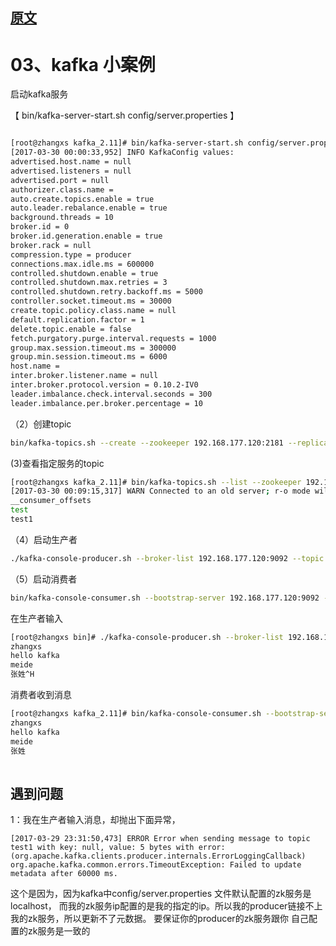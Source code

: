 
## [原文](https://www.cnblogs.com/zhangXingSheng/p/6646972.html)

# 03、kafka 小案例


启动kafka服务

【 bin/kafka-server-start.sh config/server.properties 】
```bash

[root@zhangxs kafka_2.11]# bin/kafka-server-start.sh config/server.properties
[2017-03-30 00:00:33,952] INFO KafkaConfig values:
advertised.host.name = null
advertised.listeners = null
advertised.port = null
authorizer.class.name =
auto.create.topics.enable = true
auto.leader.rebalance.enable = true
background.threads = 10
broker.id = 0
broker.id.generation.enable = true
broker.rack = null
compression.type = producer
connections.max.idle.ms = 600000
controlled.shutdown.enable = true
controlled.shutdown.max.retries = 3
controlled.shutdown.retry.backoff.ms = 5000
controller.socket.timeout.ms = 30000
create.topic.policy.class.name = null
default.replication.factor = 1
delete.topic.enable = false
fetch.purgatory.purge.interval.requests = 1000
group.max.session.timeout.ms = 300000
group.min.session.timeout.ms = 6000
host.name =
inter.broker.listener.name = null
inter.broker.protocol.version = 0.10.2-IV0
leader.imbalance.check.interval.seconds = 300
leader.imbalance.per.broker.percentage = 10

```
（2）创建topic

```bash
bin/kafka-topics.sh --create --zookeeper 192.168.177.120:2181 --replication-factor 1 --partitions 1 --topic test1

```
(3)查看指定服务的topic

```bash
[root@zhangxs kafka_2.11]# bin/kafka-topics.sh --list --zookeeper 192.168.177.120:2181
[2017-03-30 00:09:15,317] WARN Connected to an old server; r-o mode will be unavailable (org.apache.zookeeper.ClientCnxnSocket)
__consumer_offsets
test
test1

```
（4）启动生产者

```bash
./kafka-console-producer.sh --broker-list 192.168.177.120:9092 --topic test1

```
（5）启动消费者

```bash
bin/kafka-console-consumer.sh --bootstrap-server 192.168.177.120:9092 --topic test1 --from-beginning

```
 
在生产者输入

```bash
[root@zhangxs bin]# ./kafka-console-producer.sh --broker-list 192.168.177.120:9092 --topic test1
zhangxs
hello kafka
meide
张姓^H

```
消费者收到消息

```bash
[root@zhangxs kafka_2.11]# bin/kafka-console-consumer.sh --bootstrap-server 192.168.177.120:9092 --topic test1 --from-beginning
zhangxs
hello kafka
meide
张姓
 
```

## 遇到问题
1：我在生产者输入消息，却抛出下面异常，

```
[2017-03-29 23:31:50,473] ERROR Error when sending message to topic test1 with key: null, value: 5 bytes with error: (org.apache.kafka.clients.producer.internals.ErrorLoggingCallback)
org.apache.kafka.common.errors.TimeoutException: Failed to update metadata after 60000 ms.

```
这个是因为，因为kafka中config/server.properties 文件默认配置的zk服务是localhost，
而我的zk服务ip配置的是我的指定的ip。所以我的producer链接不上我的zk服务，所以更新不了元数据。 要保证你的producer的zk服务跟你 自己配置的zk服务是一致的